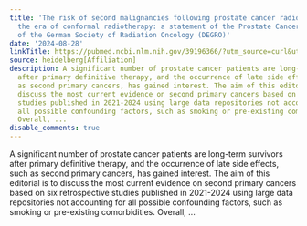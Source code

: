 ```yaml
---
title: 'The risk of second malignancies following prostate cancer radiotherapy in
  the era of conformal radiotherapy: a statement of the Prostate Cancer Working Group
  of the German Society of Radiation Oncology (DEGRO)'
date: '2024-08-28'
linkTitle: https://pubmed.ncbi.nlm.nih.gov/39196366/?utm_source=curl&utm_medium=rss&utm_campaign=pubmed-2&utm_content=1FakS-2QOkCT8HsMOQP1bCRQ4YzyumYOmxmF0moLsQ3dFB1E9V&fc=20220326224207&ff=20240828182648&v=2.18.0.post9+e462414
source: heidelberg[Affiliation]
description: A significant number of prostate cancer patients are long-term survivors
  after primary definitive therapy, and the occurrence of late side effects, such
  as second primary cancers, has gained interest. The aim of this editorial is to
  discuss the most current evidence on second primary cancers based on six retrospective
  studies published in 2021-2024 using large data repositories not accounting for
  all possible confounding factors, such as smoking or pre-existing comorbidities.
  Overall, ...
disable_comments: true
---
```

A significant number of prostate cancer patients are long-term survivors after primary definitive therapy, and the occurrence of late side effects, such as second primary cancers, has gained interest. The aim of this editorial is to discuss the most current evidence on second primary cancers based on six retrospective studies published in 2021-2024 using large data repositories not accounting for all possible confounding factors, such as smoking or pre-existing comorbidities. Overall, ...